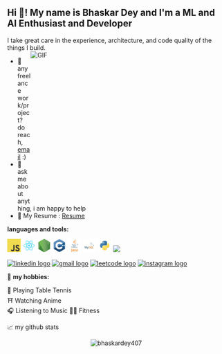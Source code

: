 <h2 align="left">Hi 👋! My name is Bhaskar Dey and I'm a ML and AI Enthusiast and Developer</h2> 
I take great care in the experience, architecture, and code quality of the things I build.

  <img align="right" alt="GIF" src="https://github.com/abhisheknaiidu/abhisheknaiidu/blob/master/code.gif?raw=true" width="450" height="340" />
  
- 💼 any freelance work/project? do reach, [email](mailto:bhaskardey407@gmail.com) :)
- 💬 ask me about anything, i am happy to help
- 📄 My Resume : <a href="https://drive.google.com/file/d/1_2wDkgHgLe0an-F97McbZ66XJlMMaC4B/view?usp=sharing">Resume</a>

**languages and tools:**  

<a href="https://developer.mozilla.org/en-US/docs/Web/JavaScript"><code><img height="31" src="https://raw.githubusercontent.com/github/explore/80688e429a7d4ef2fca1e82350fe8e3517d3494d/topics/javascript/javascript.png"></code></a>
<a href="https://react.dev/"><code><img height="31" src="https://raw.githubusercontent.com/github/explore/80688e429a7d4ef2fca1e82350fe8e3517d3494d/topics/react/react.png"></code></a>
<a href="https://nodejs.org/en/learn/getting-started/introduction-to-nodejs"><code><img height="31" src="https://raw.githubusercontent.com/github/explore/80688e429a7d4ef2fca1e82350fe8e3517d3494d/topics/nodejs/nodejs.png"></code></a>
<a href="https://devdocs.io/cpp/"><code><img height="31" src="https://raw.githubusercontent.com/github/explore/80688e429a7d4ef2fca1e82350fe8e3517d3494d/topics/cpp/cpp.png"></code></a>
<a href="https://docs.oracle.com/en/java/"><code><img height="31" src="https://raw.githubusercontent.com/github/explore/80688e429a7d4ef2fca1e82350fe8e3517d3494d/topics/java/java.png"></code></a>
<a href="https://dev.mysql.com/doc/"><code><img height="31" src="https://raw.githubusercontent.com/github/explore/80688e429a7d4ef2fca1e82350fe8e3517d3494d/topics/mysql/mysql.png"></code></a>
<a href="https://docs.python.org/3/tutorial/index.html"><code><img height="31" src="https://raw.githubusercontent.com/github/explore/80688e429a7d4ef2fca1e82350fe8e3517d3494d/topics/python/python.png"></code></a>
<a href="https://www.tensorflow.org/guide"><code><img height="31" src="https://upload.wikimedia.org/wikipedia/commons/2/2d/Tensorflow_logo.svg"></code></a>


<div align="left">
  <a href="https://www.linkedin.com/in/bhaskar-dey-043287201/"><img src="https://img.shields.io/static/v1?message=LinkedIn&logo=linkedin&label=&color=0077B5&logoColor=white&labelColor=&style=for-the-badge" height="33" alt="linkedin logo"  /></a>
  <a href="mailto:bhaskardey407@gmail.com"><img src="https://img.shields.io/static/v1?message=Gmail&logo=gmail&label=&color=D14836&logoColor=white&labelColor=&style=for-the-badge" height="33" alt="gmail logo"  /></a>
  <a href="https://leetcode.com/bhaskardey407/"><img src="https://img.shields.io/static/v1?message=Leetcode&logo=leetcode&label=&color=rgb(255,%20183,%200)&logoColor=white&labelColor=&style=for-the-badge" height="33" alt="leetcode logo"  /></a>
  <a href="https://www.instagram.com/bhaskar_407?igsh=MWpjNXI0cjc1YzNnZw=="><img src="https://img.shields.io/static/v1?message=Instagram&logo=instagram&label=&color=E4405F&logoColor=white&labelColor=&style=for-the-badge" height="33" alt="instagram logo"  /></a>
</div>

🚧 **my hobbies:**
<!-- HOBBIES:START -->
🏓  Playing Table Tennis          
⛩️  Watching Anime  
🎧  Listening to Music
🏃‍♀  Fitness
<!-- HOBBIES:END -->


📈 my github stats

<p align="center"> <img src="https://github-readme-stats.vercel.app/api?username=bhaskardey407&show_icons=true&theme=gotham" alt="bhaskardey407" />
